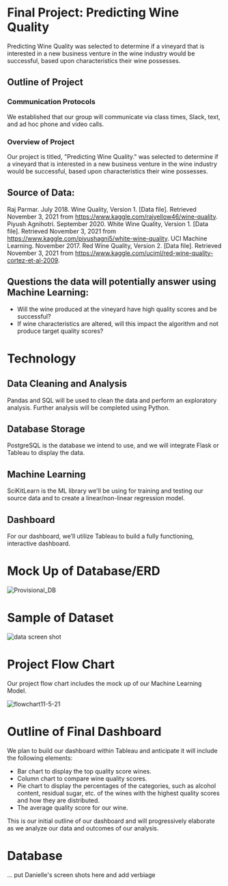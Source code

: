 # Final Project: Predicting Wine Quality
Predicting Wine Quality was selected to determine if a vineyard that is interested in a new business venture in the wine industry would be successful, based upon characteristics their wine possesses.

## Outline of Project

### Communication Protocols
We established that our group will communicate via class times, Slack, text, and ad hoc phone and video calls.

### Overview of Project
Our project is titled, "Predicting Wine Quality." was selected to determine if a vineyard that is interested in a new business venture in the wine industry would be successful, based upon characteristics their wine possesses.

## Source of Data:
Raj Parmar. July 2018. Wine Quality, Version 1. [Data file]. Retrieved November 3, 2021 from https://www.kaggle.com/rajyellow46/wine-quality.
Piyush Agnihotri. September 2020. White Wine Quality, Version 1. [Data file]. Retrieved November 3, 2021 from https://www.kaggle.com/piyushagni5/white-wine-quality.
UCI Machine Learning. November 2017. Red Wine Quality, Version 2. [Data file]. Retrieved
November 3, 2021 from https://www.kaggle.com/uciml/red-wine-quality-cortez-et-al-2009.

## Questions the data will potentially answer using Machine Learning:
- Will the wine produced at the vineyard have high quality scores and be successful?
- If wine characteristics are altered, will this impact the algorithm and not produce target quality scores?


# Technology

## Data Cleaning and Analysis
Pandas and SQL will be used to clean the data and perform an exploratory analysis. Further analysis will be completed using Python.

## Database Storage
PostgreSQL is the database we intend to use, and we will integrate Flask or Tableau to display the data.

## Machine Learning
SciKitLearn is the ML library we'll be using for training and testing our source data and to create a linear/non-linear regression model. 

## Dashboard
For our dashboard, we’ll utilize Tableau to build a fully functioning, interactive dashboard. 



# Mock Up of Database/ERD

![Provisional_DB](https://user-images.githubusercontent.com/85654649/140584483-6d9e690a-5ec0-42c1-a615-2959a8b9c30f.png)


# Sample of Dataset 

![data screen shot](https://user-images.githubusercontent.com/85654649/140584492-8c6f10c7-9bbb-41fa-b70a-c11a70647e65.png)


# Project Flow Chart
Our project flow chart includes the mock up of our Machine Learning Model.

![flowchart11-5-21](https://user-images.githubusercontent.com/85654649/140584371-bb98268b-24d8-4aed-962c-efea8a1152ae.png)


# Outline of Final Dashboard
We plan to build our dashboard within Tableau and anticipate it will include the following elements:

- Bar chart to display the top quality score wines.
- Column chart to compare wine quality scores.
- Pie chart to display the percentages of the categories, such as alcohol content, residual sugar, etc. of the wines with the highest quality scores and how they are distributed.
- The average quality score for our wine.

This is our initial outline of our dashboard and will progressively elaborate as we analyze our data and outcomes of our analysis. 


# Database
... put Danielle's screen shots here and add verbiage
